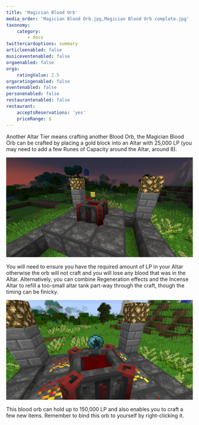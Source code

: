 ```yaml
---
title: 'Magician Blood Orb'
media_order: 'Magician Blood Orb.jpg,Magician Blood Orb complete.jpg'
taxonomy:
    category:
        - docs
twittercardoptions: summary
articleenabled: false
musiceventenabled: false
orgaenabled: false
orga:
    ratingValue: 2.5
orgaratingenabled: false
eventenabled: false
personenabled: false
restaurantenabled: false
restaurant:
    acceptsReservations: 'yes'
    priceRange: $
---
```


Another Altar Tier means crafting another Blood Orb, the Magician Blood Orb can be crafted by placing a gold block into an Altar with 25,000 LP (you may need to add a few Runes of Capacity around the Altar, around 8).

![](Magician%20Blood%20Orb.jpg)

You will need to ensure you have the required amount of LP in your Altar otherwise the orb will not craft and you will lose any blood that was in the Altar.  Alternatively, you can combine Regeneration effects and the Incense Altar to refill a too-small altar tank part-way through the craft, though the timing can be finicky.

![](Magician%20Blood%20Orb%20complete.jpg)

This blood orb can hold up to 150,000 LP and also enables you to craft a few new items. Remember to bind this orb to yourself by right-clicking it.